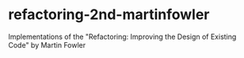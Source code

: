 # refactoring-2nd-martinfowler
Implementations of the "Refactoring: Improving the Design of Existing Code" by Martin Fowler
